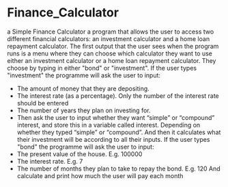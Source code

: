 # Finance_Calculator
a Simple Finance Calculator
a program that allows the user to access two different financial calculators: an investment calculator and a home loan repayment calculator.
The first output that the user sees when the program runs is a menu where they can choose which calculator they want to use either  an investment calculator or a home loan repayment calculator.
They choose by typing in either "bond" or "investment".
If the user types "investment" the programme will ask the user to input: 
* The amount of money that they are depositing. 
* The interest rate (as a percentage). Only the number of the interest rate should be entered   
* The number of years they plan on investing for.  
* Then ask the user to input whether they want “simple” or “compound” interest, and store this in a variable called ​interest​. Depending on whether they typed “simple” or “compound”.
And then it calculates what their investment will be according to all their inputs.
If the user types "bond" the programme will ask the user to input:
* The present value of the house. E.g. 100000  
* The interest rate. E.g. 7  
* The number of months they plan to take to repay the bond. E.g. 120
And calculate and print how much the user will pay each month
